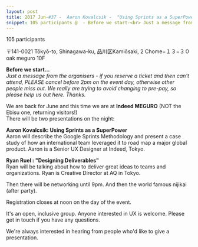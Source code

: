 ```yaml
---
layout: post
title: 2017 Jun-#37 -  Aaron Kovalcsik -  "Using Sprints as a SuperPower" / Ryan Ruel  -  "Designing Deliverables"
snippet: 105 participants @  - Before we start-<br> Just a message from the organisers - if you reserve a -
---
```

105 participants

 〒141-0021 Tōkyō-to, Shinagawa-ku, 品川区Kamiōsaki, 2 Chome−１３−３０ oak meguro 10F

<strong>Before we start...</strong><br>
<em>Just a message from the organisers - if you reserve a ticket and then can't attend, PLEASE cancel before 2pm on the event day, otherwise other people miss out. We really are trying to avoid changing to pre-pay, so please help us out here. Thanks.</em> 

We are back for June and this time we are at <strong>Indeed MEGURO</strong> (NOT the Ebisu one, returning visitors!)<br>
There will be two presentations on the night:

<strong>Aaron Kovalcsik: Using Sprints as a SuperPower</strong> <br>
Aaron will describe the Google Sprints Methodology and present a case study of how an international team leveraged it to road map a major global product. Aaron is a Senior UX Designer at Indeed, Tokyo. 

<strong>Ryan Ruel : "Designing Deliverables"</strong> <br>
Ryan will be talking about how to deliver great ideas to teams and organizations. Ryan is Creative Director at AQ in Tokyo.

Then there will be networking until 9pm. And then the world famous nijikai (after party).

Registration closes at noon on the day of the event.

It's an open, inclusive group. Anyone interested in UX is welcome. Please get in touch if you have any questions.

We're always interested in hearing from people who'd like to give a presentation.

